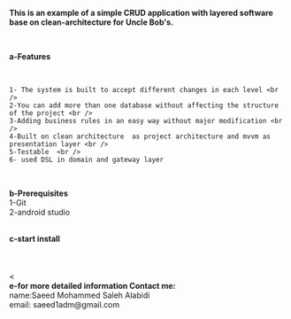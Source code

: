 <b>This is an example of a simple CRUD application with layered software  base on clean-architecture for Uncle Bob's.</b>

 <br />
 
<b>a-Features</b>
 
 
<br/>
 
	1- The system is built to accept different changes in each level <br />
	2-You can add more than one database without affecting the structure of the project <br />
	3-Adding business rules in an easy way without major modification <br />
	4-Built on clean architecture  as project architecture and mvvm as presentation layer <br />
	5-Testable  <br />
	6- used DSL in domain and gateway layer 
 
 <br />

<b>b-Prerequisites</b> <br />
	1-Git <br />
	2-android studio <br />
	 
 <br />
<b>c-start install</b>  <br /><br />
 <br />
 <br />
< 
 <br />
<b>e-for more detailed information Contact me:</b> <br />
	name:Saeed Mohammed Saleh Alabidi <br />
	email: saeed1adm@gmail.com <br />
